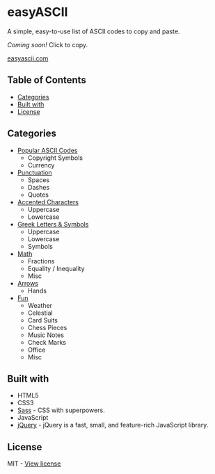 # easyASCII

A simple, easy-to-use list of ASCII codes to copy and paste.

*Coming soon!* Click to copy.

[easyascii.com](https://easyascii.com)

## Table of Contents

 - [Categories](#categories)
 - [Built with](#built-with)
 - [License](#license)

## Categories

- [Popular ASCII Codes](https://easyascii.com/#popular)
  - Copyright Symbols 
  - Currency
- [Punctuation](https://easyascii.com/#punctuation)
  - Spaces
  - Dashes
  - Quotes
- [Accented Characters](https://easyascii.com/#accent)
  - Uppercase
  - Lowercase
- [Greek Letters & Symbols](https://easyascii.com/#greek)
  - Uppercase
  - Lowercase
  - Symbols
- [Math](https://easyascii.com/#math)
  - Fractions
  - Equality / Inequality
  - Misc
- [Arrows](https://easyascii.com/#arrows)
  - Hands
- [Fun](https://easyascii.com/#fun)
  - Weather
  - Celestial
  - Card Suits
  - Chess Pieces
  - Music Notes
  - Check Marks
  - Office
  - Misc

## Built with

- HTML5
- CSS3
- [Sass](https://sass-lang.com) - CSS with superpowers.
- JavaScript
- [jQuery](https://jquery.com) - jQuery is a fast, small, and feature-rich JavaScript library.

## License 

MIT - [View license](https://github.com/kelbyhawn/easy-ascii/blob/master/LICENSE)
